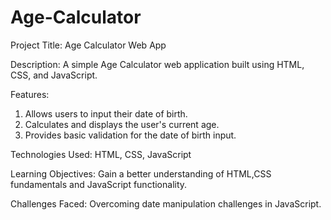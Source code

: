 # Age-Calculator
Project Title: Age Calculator Web App

Description:
A simple Age Calculator web application built using HTML, CSS, and JavaScript.

Features:
1. Allows users to input their date of birth.
2. Calculates and displays the user's current age.
3. Provides basic validation for the date of birth input.

Technologies Used:
HTML, CSS, JavaScript

Learning Objectives:
Gain a better understanding of HTML,CSS fundamentals and JavaScript functionality.

Challenges Faced:
Overcoming date manipulation challenges in JavaScript.
